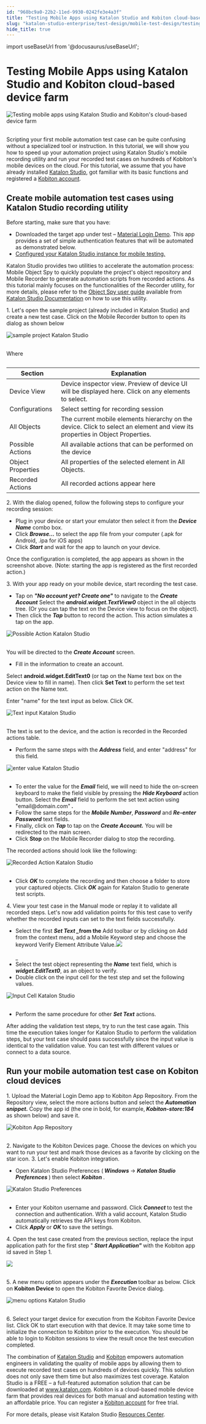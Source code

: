 ```yaml
---
id: "968bc9a0-22b2-11ed-9930-0242fe3e4a3f"
title: "Testing Mobile Apps using Katalon Studio and Kobiton cloud-based device farm"
slug: "katalon-studio-enterprise/test-design/mobile-test-design/testing-mobile-apps-using-katalon-studio-and-kobiton-cloud-based-device-farm"
hide_title: true
---
```

import useBaseUrl from '@docusaurus/useBaseUrl';


# <a id="id" class="anchor_top_offset"/><a id="ariaid-title1" class="anchor_top_offset"/>Testing Mobile Apps using Katalon Studio and Kobiton cloud-based device farm

<p xmlns="http://www.w3.org/1999/xhtml" className="p">   <img className="image" src={useBaseUrl("https://github.com/katalon-studio/docs-images/raw/master/katalon-studio/tutorials/testing_mobile_apps_using_katalon_studio_kobiton/QS_high-08-1024x509.png")} alt="Testing mobile apps using Katalon Studio and Kobiton's cloud-based device farm" /><br /><br /> </p> 
<p xmlns="http://www.w3.org/1999/xhtml" className="p">Scripting your first mobile automation test case can be quite   confusing without a specialized tool or instruction. In this   tutorial, we will show you how to speed up your automation project   using Katalon Studio's mobile recording utility and run your   recorded test cases on hundreds of Kobiton's mobile devices on the   cloud. For this tutorial, we assume that you have already installed   <a className="xref j-external-link" href="https://www.katalon.com/" target="_blank">Katalon Studio</a>, got familiar   with its basic functions and registered a <a className="xref j-external-link" href="https://kobiton.com/" target="_blank">Kobiton account</a>.</p> 

## <a id="id_1" class="anchor_top_offset"/>Create mobile automation test cases using Katalon Studio recording utility

<p xmlns="http://www.w3.org/1999/xhtml" className="p">Before starting, make sure that you have:</p> 
<ul xmlns="http://www.w3.org/1999/xhtml" className="ul"><li className="li">Downloaded the target app under test – <a className="xref j-external-link" href="https://github.com/katalon-studio/Material-Login-App-Test/blob/master/App%20Files/MaterialLoginExample.apk" target="_blank">Material Login Demo</a>. This app provides a set of simple authentication features that will be automated as demonstrated below.</li><li className="li"> <a className="xref j-external-link" href="http:///display/KD/Kobiton+Integration" target="_blank">Configured your Katalon Studio instance for mobile testing.</a>   </li></ul> 
<p xmlns="http://www.w3.org/1999/xhtml" className="p">Katalon Studio provides two utilities to accelerate the automation process: Mobile Object Spy to quickly populate the project's object repository and Mobile Recorder to generate automation scripts from recorded actions. As this tutorial mainly focuses on the functionalities of the Recorder utility, for more details, please refer to the <a className="xref j-external-link" href="http:///display/KD/Spy+Object/" target="_blank">Object Spy user guide</a> available from <a className="xref j-external-link" href="http:///display/KD/Spy+Object/" target="_blank">Katalon Studio Documentation</a> on how to use this utility.</p> 
<p xmlns="http://www.w3.org/1999/xhtml" className="p">1. Let's open the sample project (already included in Katalon Studio) and create a new test case. Click on the Mobile Recorder button to open its dialog as shown below</p> 
<p xmlns="http://www.w3.org/1999/xhtml" className="p"> <img className="image" src={useBaseUrl("https://github.com/katalon-studio/docs-images/raw/master/katalon-studio/tutorials/testing_mobile_apps_using_katalon_studio_kobiton/1.png")} alt="sample project Katalon Studio" /><br /><br /> </p> 
<p xmlns="http://www.w3.org/1999/xhtml" className="p">Where</p> 
<table xmlns="http://www.w3.org/1999/xhtml" className="table"><caption /><thead className="thead"><tr className><th className="entry anchor_top_offset" id="id_1__entry__1">Section</th><th className="entry anchor_top_offset" id="id_1__entry__2">Explanation</th></tr></thead><tbody className="tbody"><tr className><td className="entry" headers="id_1__entry__1 id_1__entry__2 ">Device View</td><td className="entry" headers="id_1__entry__1 id_1__entry__2 ">Device inspector view. Preview of device UI will be displayed here. Click on any elements to select.</td></tr><tr className><td className="entry" headers="id_1__entry__1 id_1__entry__2 ">Configurations</td><td className="entry" headers="id_1__entry__1 id_1__entry__2 ">Select setting for recording session</td></tr><tr className><td className="entry" headers="id_1__entry__1 id_1__entry__2 ">All Objects</td><td className="entry" headers="id_1__entry__1 id_1__entry__2 ">The current mobile elements hierarchy on the device. Click to select an element and view its properties in Object Properties.</td></tr><tr className><td className="entry" headers="id_1__entry__1 id_1__entry__2 ">Possible Actions</td><td className="entry" headers="id_1__entry__1 id_1__entry__2 ">All available actions that can be performed on the device</td></tr><tr className><td className="entry" headers="id_1__entry__1 id_1__entry__2 ">Object Properties</td><td className="entry" headers="id_1__entry__1 id_1__entry__2 ">All properties of the selected element in All Objects.</td></tr><tr className><td className="entry" headers="id_1__entry__1 id_1__entry__2 ">Recorded Actions</td><td className="entry" headers="id_1__entry__1 id_1__entry__2 ">All recorded actions appear here</td></tr></tbody></table> 
<p xmlns="http://www.w3.org/1999/xhtml" className="p">2. With the dialog opened, follow the following steps to configure your recording session:</p> 
<ul xmlns="http://www.w3.org/1999/xhtml" className="ul"><li className="li">Plug in your device or start your emulator then select it from the <strong className="ph b"> <em className="ph i">Device Name</em></strong> combo box.</li><li className="li">Click <strong className="ph b"> <em className="ph i">Browse…</em></strong> to select the app file from your computer (.apk for Android, .ipa for iOS apps)</li><li className="li">Click <strong className="ph b"> <em className="ph i">Start</em></strong> and wait for the app to launch on your device.</li></ul> 
<p xmlns="http://www.w3.org/1999/xhtml" className="p">Once the configuration is completed, the app appears as shown in the screenshot above. (Note: starting the app is registered as the first recorded action.)</p> 
<p xmlns="http://www.w3.org/1999/xhtml" className="p">3. With your app ready on your mobile device, start recording the test case.</p> 
<ul xmlns="http://www.w3.org/1999/xhtml" className="ul"><li className="li">Tap on <strong className="ph b"> <em className="ph i">"No account yet? Create one"</em></strong> to navigate to the <strong className="ph b"> <em className="ph i">Create Account</em></strong> Select the <strong className="ph b"> <em className="ph i">android.widget.TextView0</em></strong> object in the all objects tree. (Or you can tap the text on the Device view to focus on the object).</li><li className="li">Then click the <strong className="ph b"> <em className="ph i">Tap</em></strong> button to record the action. This action simulates a tap on the app.</li></ul> 
<p xmlns="http://www.w3.org/1999/xhtml" className="p"> <img className="image" src={useBaseUrl("https://github.com/katalon-studio/docs-images/raw/master/katalon-studio/tutorials/testing_mobile_apps_using_katalon_studio_kobiton/2.png")} alt="Possible Action Katalon Studio" /><br /><br /> </p> 
<p xmlns="http://www.w3.org/1999/xhtml" className="p">You will be directed to the <strong className="ph b"> <em className="ph i">Create Account</em></strong> screen.</p> 
<ul xmlns="http://www.w3.org/1999/xhtml" className="ul"><li className="li">Fill in the information to create an account.</li></ul> 
<p xmlns="http://www.w3.org/1999/xhtml" className="p">Select <strong className="ph b">android.widget.EditText0</strong> (or tap on the Name text box on the Device view to fill in name). Then click <strong className="ph b">Set Text</strong> to perform the set text action on the Name text.</p> 
<p xmlns="http://www.w3.org/1999/xhtml" className="p">Enter "name" for the text input as below. Click OK.</p> 
<p xmlns="http://www.w3.org/1999/xhtml" className="p"> <img className="image" src={useBaseUrl("https://github.com/katalon-studio/docs-images/raw/master/katalon-studio/tutorials/testing_mobile_apps_using_katalon_studio_kobiton/3.png")} alt="Text input Katalon Studio" /><br /><br /> </p> 
<p xmlns="http://www.w3.org/1999/xhtml" className="p">The text is set to the device, and the action is recorded in the Recorded actions table.</p> 
<ul xmlns="http://www.w3.org/1999/xhtml" className="ul"><li className="li">Perform the same steps with the <strong className="ph b"> <em className="ph i">Address</em></strong> field, and enter "address" for this field<em className="ph i">.</em>   </li></ul> 
<p xmlns="http://www.w3.org/1999/xhtml" className="p"> <img className="image" src={useBaseUrl("https://github.com/katalon-studio/docs-images/raw/master/katalon-studio/tutorials/testing_mobile_apps_using_katalon_studio_kobiton/4.1-300x258.png")} alt="enter value Katalon Studio" /><br /><br /> </p> 
<ul xmlns="http://www.w3.org/1999/xhtml" className="ul"><li className="li">To enter the value for the <strong className="ph b"> <em className="ph i">Email</em></strong> field, we will need to hide the on-screen keyboard to make the field visible by pressing the <strong className="ph b"> <em className="ph i">Hide Keyboard</em></strong> action button. Select the <strong className="ph b"> <em className="ph i">Email</em></strong> field to perform the set text action using "email@domain.com"<strong className="ph b"> <em className="ph i">.</em></strong>   </li><li className="li">Follow the same steps for the <strong className="ph b"> <em className="ph i">Mobile Number</em></strong>, <strong className="ph b"> <em className="ph i">Password</em></strong> and <strong className="ph b"> <em className="ph i">Re-enter Password</em></strong> text fields.</li><li className="li">Finally, click on <strong className="ph b"> <em className="ph i">Tap</em></strong> to tap on the <strong className="ph b"> <em className="ph i">Create Account.</em></strong> You will be redirected to the main screen.</li><li className="li">Click <strong className="ph b">Stop</strong> on the Mobile Recorder dialog to stop the recording.</li></ul> 
<p xmlns="http://www.w3.org/1999/xhtml" className="p">The recorded actions should look like the following:</p> 
<p xmlns="http://www.w3.org/1999/xhtml" className="p"> <img className="image" src={useBaseUrl("https://github.com/katalon-studio/docs-images/raw/master/katalon-studio/tutorials/testing_mobile_apps_using_katalon_studio_kobiton/5.png")} alt="Recorded Action Katalon Studio" /><br /><br /> </p> 
<ul xmlns="http://www.w3.org/1999/xhtml" className="ul"><li className="li">Click <strong className="ph b"><em className="ph i">OK</em></strong> to complete the recording and then choose a folder to store your captured objects. Click <strong className="ph b"> <em className="ph i">OK</em></strong> again for Katalon Studio to generate test scripts.</li></ul> 
<p xmlns="http://www.w3.org/1999/xhtml" className="p">4. View your test case in the Manual mode or replay it to validate all recorded steps. Let's now add validation points for this test case to verify whether the recorded inputs can set to the text fields successfully.</p> 
<ul xmlns="http://www.w3.org/1999/xhtml" className="ul"><li className="li">Select the first <strong className="ph b"> <em className="ph i">Set Text _</em>from the</strong> Add toolbar or by clicking on Add from the context menu, add a Mobile Keyword step and choose the keyword Verify Element Attribute Value.<img className="image" src={useBaseUrl("https://github.com/katalon-studio/docs-images/raw/master/katalon-studio/tutorials/testing_mobile_apps_using_katalon_studio_kobiton/new-test-case.png")} /><br /><br />_</li><li className="li">Select the test object representing the <strong className="ph b"> <em className="ph i">Name</em></strong> text field, which is <strong className="ph b"> <em className="ph i">widget.EditText0</em></strong>, as an object to verify.</li><li className="li">Double click on the input cell for the test step and set the following values.</li></ul> 
<p xmlns="http://www.w3.org/1999/xhtml" className="p"> <img className="image" src={useBaseUrl("https://github.com/katalon-studio/docs-images/raw/master/katalon-studio/tutorials/testing_mobile_apps_using_katalon_studio_kobiton/6.png")} alt="Input Cell Katalon Studio" /><br /><br /> </p> 
<ul xmlns="http://www.w3.org/1999/xhtml" className="ul"><li className="li">Perform the same procedure for other <strong className="ph b"> <em className="ph i">Set Text</em></strong> actions.</li></ul> 
<p xmlns="http://www.w3.org/1999/xhtml" className="p">After adding the validation test steps, try to run the test case again. This time the execution takes longer for Katalon Studio to perform the validation steps, but your test case should pass successfully since the input value is identical to the validation value. You can test with different values or connect to a data source.</p> 

## <a id="id_2" class="anchor_top_offset"/>Run your mobile automation test case on Kobiton cloud         devices      

<p xmlns="http://www.w3.org/1999/xhtml" className="p">1. Upload the Material Login Demo app to Kobiton App Repository.   From the Repository view, select the more actions button and select   the <strong className="ph b">     <em className="ph i">Automation snippet.</em>   </strong> Copy the app id   (the one in bold, for example,<strong className="ph b">     <em className="ph i">Kobiton-store:184</em>   </strong> as shown below) and   save it.</p> 
<p xmlns="http://www.w3.org/1999/xhtml" className="p">   <img className="image" src={useBaseUrl("https://github.com/katalon-studio/docs-images/raw/master/katalon-studio/tutorials/testing_mobile_apps_using_katalon_studio_kobiton/7-300x196.png")} alt="Kobiton App Repository" /><br /><br /></p> 
<p xmlns="http://www.w3.org/1999/xhtml" className="p">2. Navigate to the Kobiton Devices   page. Choose the devices on which you want to run your test and   mark those devices as a favorite by clicking on the star icon. 3.   Let's enable Kobiton integration.</p> 
<ul xmlns="http://www.w3.org/1999/xhtml" className="ul"><li className="li">Open Katalon Studio Preferences     (<strong className="ph b">       <em className="ph i">Windows</em>     </strong> -&gt; <strong className="ph b">       <em className="ph i">Katalon Studio         Preferences</em>     </strong>) then select     <strong className="ph b">       <em className="ph i">Kobiton</em>     </strong>.</li></ul> 
<p xmlns="http://www.w3.org/1999/xhtml" className="p">   <img className="image" src={useBaseUrl("https://github.com/katalon-studio/docs-images/raw/master/katalon-studio/tutorials/testing_mobile_apps_using_katalon_studio_kobiton/8.png")} alt="Katalon Studio Preferences" /><br /><br /> </p> 
<ul xmlns="http://www.w3.org/1999/xhtml" className="ul"><li className="li">Enter your Kobiton username and password. Click     <strong className="ph b">       <em className="ph i">Connect</em>     </strong> to test the connection and     authentication. With a valid account, Katalon Studio automatically     retrieves the API keys from Kobiton.</li><li className="li">Click <strong className="ph b">       <em className="ph i">Apply</em>     </strong> or     <strong className="ph b">       <em className="ph i">OK</em>     </strong> to save the settings.</li></ul> 
<p xmlns="http://www.w3.org/1999/xhtml" className="p">4. Open the test case created from the previous section, replace   the input application path for the first step "<strong className="ph b">     <em className="ph i">Start       Application"</em>   </strong> with the Kobiton app id saved in Step   1.</p> 
<p xmlns="http://www.w3.org/1999/xhtml" className="p">   <img className="image" src={useBaseUrl("https://github.com/katalon-studio/docs-images/raw/master/katalon-studio/tutorials/testing_mobile_apps_using_katalon_studio_kobiton/tests-explorer.png")} /><br /><br /> </p> 
<p xmlns="http://www.w3.org/1999/xhtml" className="p">5. A new menu option appears under   the <strong className="ph b">     <em className="ph i">Execution</em>   </strong> toolbar as below.   Click on <strong className="ph b">Kobiton Device</strong> to open the   Kobiton Favorite Device dialog.</p> 
<p xmlns="http://www.w3.org/1999/xhtml" className="p">   <img className="image" src={useBaseUrl("https://github.com/katalon-studio/docs-images/raw/master/katalon-studio/tutorials/testing_mobile_apps_using_katalon_studio_kobiton/9-200x300.png")} alt="menu options Katalon Studio" /><br /><br /> </p> 
<p xmlns="http://www.w3.org/1999/xhtml" className="p">6. Select your target device for execution from the Kobiton   Favorite Device list. Click OK to start execution with that device.   It may take some time to initialize the connection to Kobiton prior   to the execution. You should be able to login to Kobiton sessions   to view the result once the test execution completed.</p> 
<p xmlns="http://www.w3.org/1999/xhtml" className="p">The combination of <a className="xref j-external-link" href="https://www.katalon.com" target="_blank">Katalon     Studio</a> and <a className="xref j-external-link" href="https://kobiton.com" target="_blank">Kobiton</a> empowers   automation engineers in validating the quality of mobile apps by   allowing them to execute recorded test cases on hundreds of devices   quickly. This solution does not only save them time but also   maximizes test coverage. Katalon Studio is a FREE – a   full-featured automation solution that can be downloaded at <a className="xref j-external-link" href="https://www.katalon.com" target="_blank">www.katalon.com</a>. Kobiton is a   cloud-based mobile device farm that provides real devices for both   manual and automation testing with an affordable price. You can   register a <a className="xref j-external-link" href="https://kobiton.com" target="_blank">Kobiton account</a> for   free trial.</p> 
<p xmlns="http://www.w3.org/1999/xhtml" className="p">For more details, please visit Katalon Studio <a className="xref j-external-link" href="https://katalon.com/resources-center/blog" target="_blank">Resources     Center</a>.</p> 
